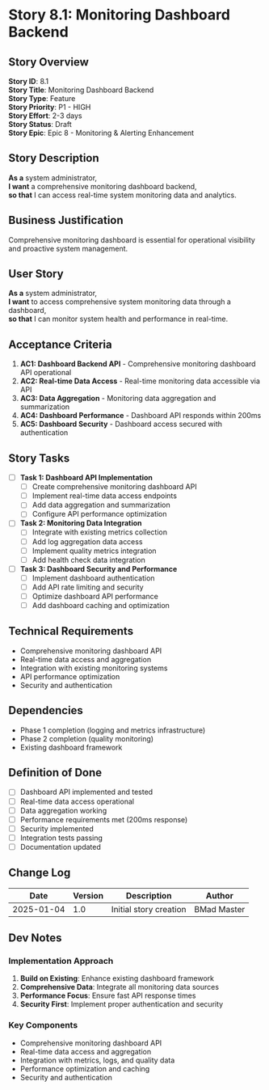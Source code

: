 # Story 8.1: Monitoring Dashboard Backend

## Story Overview
**Story ID**: 8.1  
**Story Title**: Monitoring Dashboard Backend  
**Story Type**: Feature  
**Story Priority**: P1 - HIGH  
**Story Effort**: 2-3 days  
**Story Status**: Draft  
**Story Epic**: Epic 8 - Monitoring & Alerting Enhancement  

## Story Description
**As a** system administrator,  
**I want** a comprehensive monitoring dashboard backend,  
**so that** I can access real-time system monitoring data and analytics.

## Business Justification
Comprehensive monitoring dashboard is essential for operational visibility and proactive system management.

## User Story
**As a** system administrator,  
**I want** to access comprehensive system monitoring data through a dashboard,  
**so that** I can monitor system health and performance in real-time.

## Acceptance Criteria
1. **AC1: Dashboard Backend API** - Comprehensive monitoring dashboard API operational
2. **AC2: Real-time Data Access** - Real-time monitoring data accessible via API
3. **AC3: Data Aggregation** - Monitoring data aggregation and summarization
4. **AC4: Dashboard Performance** - Dashboard API responds within 200ms
5. **AC5: Dashboard Security** - Dashboard access secured with authentication

## Story Tasks
- [ ] **Task 1: Dashboard API Implementation**
  - [ ] Create comprehensive monitoring dashboard API
  - [ ] Implement real-time data access endpoints
  - [ ] Add data aggregation and summarization
  - [ ] Configure API performance optimization

- [ ] **Task 2: Monitoring Data Integration**
  - [ ] Integrate with existing metrics collection
  - [ ] Add log aggregation data access
  - [ ] Implement quality metrics integration
  - [ ] Add health check data integration

- [ ] **Task 3: Dashboard Security and Performance**
  - [ ] Implement dashboard authentication
  - [ ] Add API rate limiting and security
  - [ ] Optimize dashboard API performance
  - [ ] Add dashboard caching and optimization

## Technical Requirements
- Comprehensive monitoring dashboard API
- Real-time data access and aggregation
- Integration with existing monitoring systems
- API performance optimization
- Security and authentication

## Dependencies
- Phase 1 completion (logging and metrics infrastructure)
- Phase 2 completion (quality monitoring)
- Existing dashboard framework

## Definition of Done
- [ ] Dashboard API implemented and tested
- [ ] Real-time data access operational
- [ ] Data aggregation working
- [ ] Performance requirements met (200ms response)
- [ ] Security implemented
- [ ] Integration tests passing
- [ ] Documentation updated

## Change Log
| Date | Version | Description | Author |
|------|---------|-------------|---------|
| 2025-01-04 | 1.0 | Initial story creation | BMad Master |

## Dev Notes
### Implementation Approach
1. **Build on Existing**: Enhance existing dashboard framework
2. **Comprehensive Data**: Integrate all monitoring data sources
3. **Performance Focus**: Ensure fast API response times
4. **Security First**: Implement proper authentication and security

### Key Components
- Comprehensive monitoring dashboard API
- Real-time data access and aggregation
- Integration with metrics, logs, and quality data
- Performance optimization and caching
- Security and authentication
